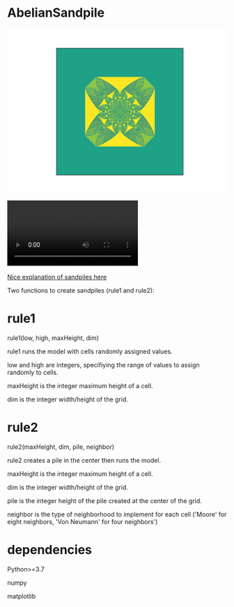 # AbelianSandpile

![Moore Sandpile](https://github.com/mlundine/AbelianSandpile/blob/main/moore.png)

![sandpile video](https://github.com/mlundine/AbelianSandpile/blob/main/sandpile.mp4)

[Nice explanation of sandpiles here](https://www.youtube.com/watch?v=1MtEUErz7Gg)

Two functions to create sandpiles (rule1 and rule2):

# rule1

rule1(low, high, maxHeight, dim)

rule1 runs the model with cells randomly assigned values.

low and high are integers, specifiying the range of values to assign randomly to cells.

maxHeight is the integer maximum height of a cell.

dim is the integer width/height of the grid.


# rule2

rule2(maxHeight, dim, pile, neighbor)

rule2 creates a pile in the center then runs the model.

maxHeight is the integer maximum height of a cell.

dim is the integer width/height of the grid.

pile is the integer height of the pile created at the center of the grid.

neighbor is the type of neighborhood to implement for each cell ('Moore' for eight neighbors, 'Von Neumann' for four neighbors')


# dependencies

Python>=3.7

numpy

matplotlib






